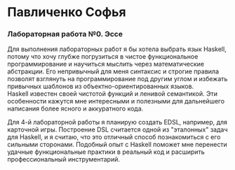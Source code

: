 # Павличенко Софья

### Лабораторная работа №0. Эссе

Для выполнения лабораторных работ я бы хотела выбрать язык Haskell, потому что хочу глубже погрузиться в чистое функциональное программирование и научиться мыслить через математические абстракции.
Его непривычный для меня синтаксис и строгие правила позволят взглянуть на программирование под другим углом и избежать привычных шаблонов из объектно-ориентированных языков.  
Haskell известен своей чистотой функций и ленивой семантикой. Эти особенности кажутся мне интересными и полезными для дальнейшего написания более ясного и аккуратного кода.

Для 4-й лабораторной работы я планирую создать EDSL, например, для карточной игры. Построение DSL считается одной из "эталонных" задач для Haskell, и я считаю, что это отличный способ познакомиться с его сильными сторонами. Подобный опыт с Haskell поможет мне перенести удачные функциональные практики в реальный код и расширить профессиональный инструментарий.

